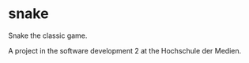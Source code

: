 # snake
Snake the classic game.

A project in the software development 2 at the Hochschule der Medien.
